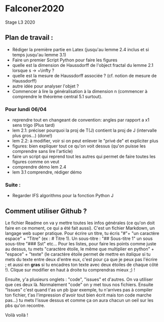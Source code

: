 # Falconer2020
Stage L3 2020

## Plan de travail :

* Rédiger la première partie en Latex (jusqu'au lemme 2.4 inclus et si temps jusqu'au lemme 3.1)
* Faire un premier Script Python pour faire les figures
* quelle est la dimension de Haussdorff de l'object fractal du lemme 2.1 lorsque s -> +\infty ?
* quelle est la mesure de Haussdorff associée ? (cf. notion de mesure de Haussdorff)
* autre idée pour analyser l'objet ?
* Commencer à lire la généralisation à la dimension n (commencer à comprendre le théorème central 5.1 surtout).

### Pour lundi 06/04

* reprendre tout en changeant de convention: angles par rapport a x1 sens trigo (Plus tard)
* lem 2.1: préciser pourquoi la proj de T(J) contient la proj de J (intervalle plus gros...) (done!)
* lem 2.2: à modifier, voir si on peut enlever le "privé de" et expliciter plus 
* figures: bien expliquer tout ce qu'on voit dessus (qu'on puisse les comprendre sans lire l'article)
* faire un script qui reprend tout les autres qui permet de faire toutes les figures comme on veut
* comprendre démo lem 2.4
* lem 3.1 comprendre, rédiger démo
### Suite :
* Regarder IFS algorithms pour la fonction Python J

## Comment utiliser Github ?

Le fichier Readme on va y mettre toutes les infos générales (ce qu'on doit faire en ce moment, ce qui a été fait aussi). C'est un fichier Markdown, un langage web super pratique. Pour écrire un titre, tu écris "#"+ "un caractère espace" + "Titre" (ex : # Titre 1). Un sous-titre : "## Sous-titre 1" un sous sous-titre "### Sst" etc...
Pour les listes, pour faire les points comme juste au dessus, tu mets "caractère étoile, le même que multiplier en python" + "espace" + "texte" (le caractère étoile permet de mettre en *italique* si tu mets du texte entre deux d'entre eux, c'est pour ça que je peux pas l'écrire ; et aussi en **gras** si tu encadres ton texte avec deux étoiles de chaque côté !). Clique sur modifier en haut à droite tu comprendras mieux ;) !

Ensuite, y'a plusieurs onglets : "code", "issues" et d'autres. On va utiliser que ces deux là. Normalement "code" on y met tous nos fichiers. Ensuite "Issues" c'est quand t'as un pb (par exemple, tu n'arrives pas à compiler ton fichier, t'as l'impression d'avoir tout bien écrit mais ton code marche pas...) tu mets l'issue dessus et comme ça on aura chacun un oeil sur les pbs qu'on recontre.

Voilà voilà !
